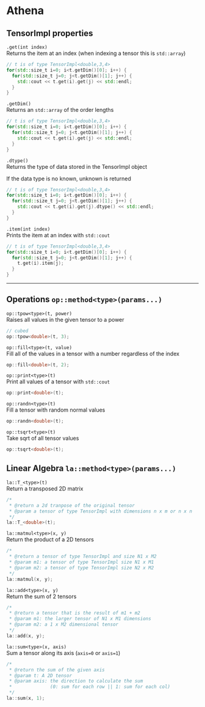 # Athena

## TensorImpl properties 

``.get(int index)``
<br>
Returns the item at an index (when indexing a tensor this is ``std::array``)
```cpp
// t is of type TensorImpl<double,3,4>
for(std::size_t i=0; i<t.getDim()[0]; i++) {
  for(std::size_t j=0; j<t.getDim()[1]; j++) {
    std::cout << t.get(i).get(j) << std::endl;
  }
}
```


``.getDim()``
<br>
Returns an ``std::array`` of the order lengths
```cpp
// t is of type TensorImpl<double,3,4>
for(std::size_t i=0; i<t.getDim()[0]; i++) {
  for(std::size_t j=0; j<t.getDim()[1]; j++) {
    std::cout << t.get(i).get(j) << std::endl;
  }
}
```



``.dtype()``
<br>
Returns the type of data stored in the TensorImpl object

If the data type is no known, unknown is returned
```cpp
// t is of type TensorImpl<double,3,4>
for(std::size_t i=0; i<t.getDim()[0]; i++) {
  for(std::size_t j=0; j<t.getDim()[1]; j++) {
    std::cout << t.get(i).get(j).dtype() << std::endl;
  }
}
```


``.item(int index)``
<br>
Prints the item at an index with ``std::cout``
```cpp
// t is of type TensorImpl<double,3,4>
for(std::size_t i=0; i<t.getDim()[0]; i++) {
  for(std::size_t j=0; j<t.getDim()[1]; j++) {
    t.get(i).item(j);
  }
}
```

<hr>

## Operations ``op::method<type>(params...)``


``op::tpow<type>(t, power)``
<br>
Raises all values in the given tensor to a power
```cpp
// cubed
op::tpow<double>(t, 3);
```


``op::fill<type>(t, value)``
<br>
Fill all of the values in a tensor with a number regardless of the index
```cpp
op::fill<double>(t, 2);
```


``op::print<type>(t)``
<br>
Print all values of a tensor with ``std::cout``
```cpp
op::print<double>(t);
```


``op::randn<type>(t)``
<br>
Fill a tensor with random normal values 
```cpp
op::randn<double>(t);
```

``op::tsqrt<type>(t)``
<br>
Take sqrt of all tensor values 
```cpp
op::tsqrt<double>(t);
```

## Linear Algebra ``la::method<type>(params...)``


``la::T_<type>(t)``
<br>
Return a transposed 2D matrix
```cpp
/*
 * @return a 2d tranpose of the original tensor
 * @param a tensor of type TensorImpl with dimensions n x m or n x n
 */
la::T_<double>(t);
```


``la::matmul<type>(x, y)``
<br>
Return the product of a 2D tensors 
```cpp
/*
 * @return a tensor of type TensorImpl and size N1 x M2 
 * @param m1: a tensor of type TensorImpl size N1 x M1
 * @param m2: a tensor of type TensorImpl size N2 x M2
 */
la::matmul(x, y);
```


``la::add<type>(x, y)``
<br>
Return the sum of 2 tensors
```cpp
/*
 * @return a tensor that is the result of m1 + m2
 * @param m1: the larger tensor of N1 x M1 dimensions
 * @param m2: a 1 x M2 dimensional tensor
 */
la::add(x, y);
```


``la::sum<type>(x, axis)``
<br>
Sum a tensor along its axis (``axis=0`` or ``axis=1``)
```cpp
/*
 * @return the sum of the given axis 
 * @param t: A 2D tensor
 * @param axis: the direction to calculate the sum 
 *              (0: sum for each row || 1: sum for each col)
 */
la::sum(x, 1);
```

